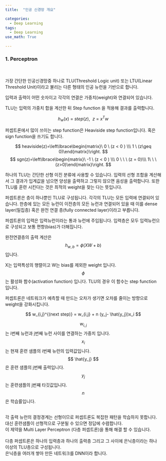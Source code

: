 ```yaml
---
title:  "인공 신경망 개요"

categories:
  - Deep Learning
tags:
  - Deep Learning
use_math: True
    
---
```




### 1. Perceptron ###
\
\
가장 간단한 인공신경망중 하나로 TLU(Threshold Logic unit) 또는 LTU(Linear Threshold Unit)이라고 불리는
다른 형태의 인공 뉴런을 기반으로 합니다.

입력과 출력이 어떤 숫자이고 각각의 연결은 가중치(weight)와 연결되어 있습니다.

TLU는 입력의 가중치 합을 계산한 뒤 Step function 을 적용해 결과를 출력합니다.

$$ h_w(x)\ =\ step(z),\ \ z\ =\ x^Tw $$

퍼셉트론에서 많이 쓰이는 step function은 Heaviside step function입니다.
혹은 sign function을 쓰기도 합니다.

$$ heaviside(z)=\left\lbrace\begin{matrix}\ 0 \ (z < 0 ) \\\ 1 \ (z\geq 0)\end{matrix}\right. $$
$$ sgn(z)=\left\lbrace\begin{matrix}\ -1 \  (z < 0 ) \\\ 0 \ \ \ (z = 0)\\\ 1\ \ \ (z>0)\end{matrix}\right. $$

하나의 TLU는 간단한 선형 이진 분류에 사용할 수 있습니다. 
입력의 선형 조합을 계산해서 그 결과가 입계값을 넘으면 양성을 출력하고 그렇지 않으면 음성을 출력합니다. 
또한 TLU를 훈련 시킨다는 것은 최적의 weight을 찾는 다는 뜻입니다.

퍼셉트론은 층이 하나뿐인 TLU로 구성됩니다. 각각의 TLU는 모든 입력에 연결되어 있습니다.
한층에 있는 모든 뉴런이 이전층의 모든 뉴런과 연결되어 있을 때 이를 dense layer(밀집층) 혹은 
완전 연결 층(fully connected layer)이라고 부릅니다.

퍼셉트론의 입력은 입력뉴런이라는 통과 뉴런에 주입됩니다. 입력층은 모두 입력뉴런으로 구성되고 보통 편향(bias)가 더해집니다.

완전연결층의 출력 계산은
$$ h_{w,b} = \phi (XW +b) $$ 입니다.

X는 입력특성의 행렬이고 W는 bias를 제외한 weight 입니다.
$$ \phi $$는 활성화 함수(activation function) 입니다.  TLU의 경우 이 함수는 step function 입니다.


퍼셉트론은 네트워크가 예측할 때 만드는 오차가 생기면 오차를 줄이는 방향으로 weight을 강화시킵니다.

$$ w_{i,j}^{(next step)} = w_{i,j} + n (y_j- \hat{y_j})x_i $$

$$w_{i,j} $$는 i번째 뉴런과 j번째 뉴런 사이를 연결하는 가중치 입니다. \
$$ x_i $$ 는 현재 훈련 샘플의 i번째 뉴런의 입력값입니다.\
$$ \hat{y_j} $$은 훈련 샘플의 j번째 출력입니다.
$$ y_j $$ 는 훈련샘플의 j번쨰 타깃값입니다. \
$$ n $$은 학습률입니다.

\
각 출력 뉴런의 결정경계는 선형이므로 퍼셉트론도 복잡한 패턴을 학습하지 못합니다.\
대신 훈련샘플이 선형적으로 구분될 수 있으면 정답에 수렴합니다.\
이 제약을 Multi Layer Perceptron (다층 퍼셉트론)을 통해 해결 할 수 있습니다.\
\
다층 퍼셉트론은 하나의 입력층과 하나의 출력층 그리고 그 사이에 은닉층이라는 하나 이상의 TLU층으로 구성됩니다.\
은닉층을 여러개 쌓아 만든 네트워크를 DNN이라 합니다.



